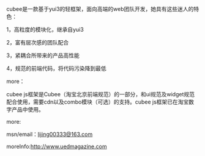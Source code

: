 cubee是一款基于yui3的轻框架，面向高端的web团队开发，她具有这些迷人的特色：

1，高粒度的模块化，继承自yui3

2，富有层次感的团队配合

3，紧耦合所带来的产品高性能

4，规范的前端代码，将代码污染降到最低


more：

cubee js框架是Cubee（淘宝北京前端规范）的一部分，和ui规范及widget规范配合使用，需要cdn以及combo模块（可选）的支持。cubee js框架已在淘宝数字产品中使用。

more:

msn/email：lijing00333@163.com

moreInfo:http://www.uedmagazine.com